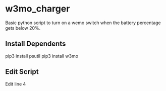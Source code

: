 # w3mo_charger
Basic python script to turn on a wemo switch when the battery percentage gets below 20%.

## Install Dependents 
 pip3 install psutil
 pip3 install w3mo
 
 ## Edit Script
 Edit line 4
 
 
